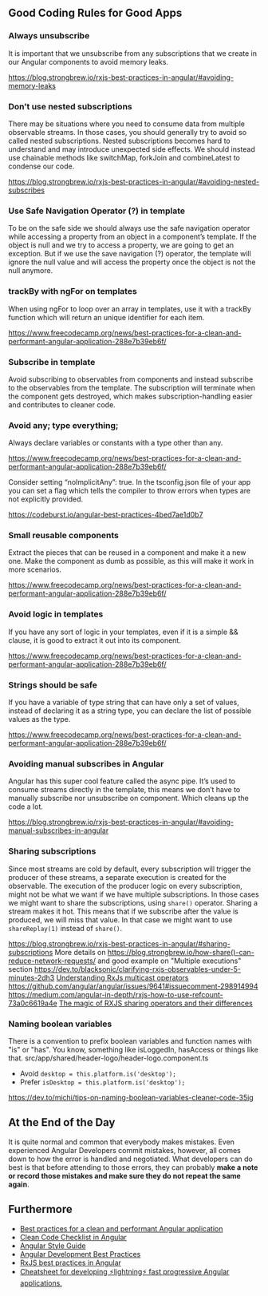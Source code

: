 ## Good Coding Rules for Good Apps

### Always unsubscribe
It is important that we unsubscribe from any subscriptions that we create in our Angular components to avoid memory leaks.

https://blog.strongbrew.io/rxjs-best-practices-in-angular/#avoiding-memory-leaks

### Don’t use nested subscriptions
There may be situations where you need to consume data from multiple observable streams. In those cases, you should generally try to avoid so called nested subscriptions. Nested subscriptions becomes hard to understand and may introduce unexpected side effects. We should instead use chainable methods like switchMap, forkJoin and combineLatest to condense our code.

https://blog.strongbrew.io/rxjs-best-practices-in-angular/#avoiding-nested-subscribes

### Use Safe Navigation Operator (?) in template
To be on the safe side we should always use the safe navigation operator while accessing a property from an object in a component’s template. If the object is null and we try to access a property, we are going to get an exception. But if we use the save navigation (?) operator, the template will ignore the null value and will access the property once the object is not the null anymore.

### trackBy with ngFor on templates
When using ngFor to loop over an array in templates, use it with a trackBy function which will return an unique identifier for each item.

https://www.freecodecamp.org/news/best-practices-for-a-clean-and-performant-angular-application-288e7b39eb6f/

### Subscribe in template
Avoid subscribing to observables from components and instead subscribe to the observables from the template. The subscription will terminate when the component gets destroyed, which makes subscription-handling easier and contributes to cleaner code.

### Avoid any; type everything;
Always declare variables or constants with a type other than any.

https://www.freecodecamp.org/news/best-practices-for-a-clean-and-performant-angular-application-288e7b39eb6f/

Consider setting “noImplicitAny”: true. In the tsconfig.json file of your app you can set a flag which tells the compiler to throw errors when types are not explicitly provided.

https://codeburst.io/angular-best-practices-4bed7ae1d0b7

### Small reusable components
Extract the pieces that can be reused in a component and make it a new one. Make the component as dumb as possible, as this will make it work in more scenarios. 

https://www.freecodecamp.org/news/best-practices-for-a-clean-and-performant-angular-application-288e7b39eb6f/

### Avoid logic in templates
If you have any sort of logic in your templates, even if it is a simple && clause, it is good to extract it out into its component.

https://www.freecodecamp.org/news/best-practices-for-a-clean-and-performant-angular-application-288e7b39eb6f/

### Strings should be safe
If you have a variable of type string that can have only a set of values, instead of declaring it as a string type, you can declare the list of possible values as the type.

https://www.freecodecamp.org/news/best-practices-for-a-clean-and-performant-angular-application-288e7b39eb6f/

### Avoiding manual subscribes in Angular
Angular has this super cool feature called the async pipe. It’s used to consume streams directly in the template, this means we don’t have to manually subscribe nor unsubscribe on component. Which cleans up the code a lot.

https://blog.strongbrew.io/rxjs-best-practices-in-angular/#avoiding-manual-subscribes-in-angular

### Sharing subscriptions
Since most streams are cold by default, every subscription will trigger the producer of these streams, a separate execution is created for the observable. The execution of the producer logic on every subscription, might not be what we want if we have multiple subscriptions.
In those cases we might want to share the subscriptions, using `share()` operator. Sharing a stream makes it hot. This means that if we subscribe after the value is produced, we will miss that value. In that case we might want to use `shareReplay(1)` instead of `share()`.

https://blog.strongbrew.io/rxjs-best-practices-in-angular/#sharing-subscriptions
More details on https://blog.strongbrew.io/how-share()-can-reduce-network-requests/
and good example on "Multiple executions" section https://dev.to/blacksonic/clarifying-rxjs-observables-under-5-minutes-2dh3
[Understanding RxJs multicast operators](https://netbasal.com/understanding-rxjs-multicast-operators-77b3f60af0a2)
https://github.com/angular/angular/issues/9641#issuecomment-298914994
https://medium.com/angular-in-depth/rxjs-how-to-use-refcount-73a0c6619a4e
[The magic of RXJS sharing operators and their differences](https://itnext.io/the-magic-of-rxjs-sharing-operators-and-their-differences-3a03d699d255)

### Naming boolean variables
There is a convention to prefix boolean variables and function names with "is" or "has". You know, something like isLoggedIn, hasAccess or things like that.
src/app/shared/header-logo/header-logo.component.ts

- Avoid
`desktop = this.platform.is('desktop');`
- Prefer
`isDesktop = this.platform.is('desktop');`  

https://dev.to/michi/tips-on-naming-boolean-variables-cleaner-code-35ig

## At the End of the Day
It is quite normal and common that everybody makes mistakes. Even experienced Angular Developers commit mistakes, however, all comes down to how the error is handled and negotiated. What developers can do best is that before attending to those errors, they can probably **make a note or record those mistakes and make sure they do not repeat the same again**.

## Furthermore
- [Best practices for a clean and performant Angular application](https://www.freecodecamp.org/news/best-practices-for-a-clean-and-performant-angular-application-288e7b39eb6f/)
- [Clean Code Checklist in Angular](https://itnext.io/clean-code-checklist-in-angular-%EF%B8%8F-10d4db877f74)
- [Angular Style Guide](https://angular.io/guide/styleguide)
- [Angular Development Best Practices](https://code-maze.com/angular-best-practices/)
- [RxJS best practices in Angular](https://blog.strongbrew.io/rxjs-best-practices-in-angular/)
- [Cheatsheet for developing ⚡lightning⚡ fast progressive Angular applications.](https://github.com/mgechev/angular-performance-checklist)